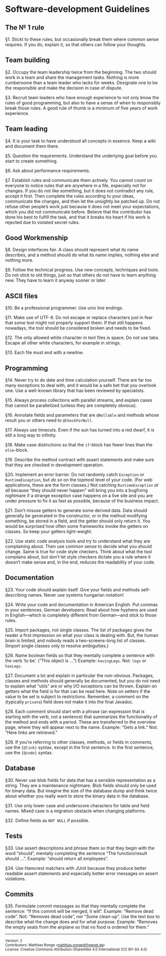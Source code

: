 Software-development Guidelines
===============================

The № 1 rule
------------

§1. Stickt to these rules, but occasionally break them where common sense requires. If you do, explain it, so that others can follow your thoughts.

Team building
-------------
§2. Occupy the team leadership twice from the beginning. The two should work in a team and share the management tasks. Nothing is more
cumbersome than a team leader who lacks for weeks. Designate one to be the responsible and make the decision in case of dispute.

§3. Recruit team leaders who have enough experience to not only know the rules of good programming, but also to have a sense of when to responsibly
break those rules. A good rule of thumb is a minimum of five years of work experience.

Team leading
------------

§4. It is your task to have understood all concepts in essence. Keep a wiki and document them there.

§5. Question the requirements. Understand the underlying goal before you start to create something.

§6. Ask about performance requirements.

§7. Establish rules and communicate them actively. You cannot count on everyone to notice rules that are anywhere in a file, especially not
for changes. If you do not like something, but it does not contradict any rule, accept it first. Then complete the rules according to your
ideas, communicate the changes, and then let the unsightly be patched up. Do not refuse other people’s work just because it does not meet
your expectations, which you did not communicate before. Believe that the contributor has done his best to fulfill the task, and that it
breaks his heart if his work is rejected due to violated secret rules.

Good Workmenship
----------------

§8. Design interfaces fair. A class should represent what its name describes, and a method should do what its name implies, nothing else and
nothing more.

§9. Follow the technical progress. Use new concepts, techniques and tools. Do not stick to old things, just so that others do not have to
learn anything new. They have to learn it anyway sooner or later.

ASCII files
-----------

§10. Be a professional programmer. Use unix line endings.

§11. Make use of UTF-8. Do not escape or replace characters just in fear that some tool might not properly support them. If that still
happens nowadays, the tool should be considered broken and needs to be fixed.

§12. The only allowed white character in text files is space. Do not use tabs. Escape all other white characters, for example in strings.

§13. Each file must end with a newline.

Programming
-----------

§14. Never try to do date and time calculation yourself. There are far too many exceptions to deal with, and it would be a safe bet that you
overlook one. Use a well-known library that has been reviewed by specialists.

§15. Always process collections with parallel streams, and explain cases that cannot be parallelized (unless they are completely obvious).

§16. Annotate fields and parameters that are `@Nullable` and methods whose result you or others need to `@CheckForNull`.

§17. Always use timeouts. Even if the sun has turned into a red dwarf, it is still a long way to infinity.

§18. Make case distinctions so that the `if`-block has fewer lines than the `else`-block.

§19. Describe the method contract with assert statements and make sure that they are checked in development operation.

§20. Implement an error barrier. Do not randomly catch `Exception` or `RuntimeException`, but *do so* on the topmost level of your code.
(For web applications, these are the form classes.) Not catching `RuntimeException` *at all* because “they should never happen” will bring
you into a bugfixing nightmare if a strange exception case happens on a live site and you are under pressure to fix it as fast as possible,
because of the business impact.

§21. Don’t misuse getters to generate some derived data. Data should generally be generated in the constructor, or in the method modifying
something, be stored in a field, and the getter should only return it. You would be surprised how often some frameworks invoke the getters
on classes. So keep your getters light-weight.

§22. Use static code analysis tools and try to understand what they are complaining about. Then use common sense to decide what you should 
change. Same is true for code style checkers. Think about what the tool complains about, but don’t let style checkers dictate you a rule
where it doesn’t make sense and, in the end, reduces the readability of your code.

Documentation
-------------

§23. Your code should explain itself. Give your fields and methods self-describing names. Never use systems hungarian notation!

§24. Write your code and documentation in American English. Put commas in your sentences. German developers: Read about how hyphens are used
in English—which is completely different from German—and stick to those rules.

§25. Import packages, not single classes. The list of packages gives the reader a first impression on what your class is dealing with. But,
the human brain is limited, and nobody reads a two-screens-long list of classes. (Import single classes only to resolve ambiguities.)

§26. Name boolean fields so that they mentally complete a sentence with the verb ‘to be’. (“This object is …”) Example: `havingLegs`. Not:
`legs` or `hasLegs`.

§27. Document a lot and explain in particular the non-obvious. Packages, classes and methods should generally be documented, but you do not
need to explain what “utils” are or why I/O exceptions can be thrown. Explain on getters what the field is for that can be read here. Note
on setters if the value to be set is subject to restrictions. Remember, a comment on the (typically `private`) field does not make it into
the final Javadoc.

§28. Each comment should start with a phrase (an expression that is starting with the verb, not a sentence) that summarizes the
functionality of the method and ends with a period. These are transferred to the overview page, where they will appear next to the name.
Example: “Gets a link.” Not: “Here links are retrieved.”

§29. If you’re referring to other classes, methods, or fields in comments, use the `{@link}` syntax, except in the first sentence. In the
first sentence, use the `{@code}` syntax.

Database
--------

§30. Never use blob fields for data that has a sensible representation as a string. They are a maintenance nightmare. Blob fields should
only be used for binary data. But imagine the size of the database dump and think twice about whether you really want to store the binary
data in the database.

§31. Use only lower case and underscore characters for table and field names. Mixed case is a migration obstacle when changing platforms.

§32. Define fields as `NOT NULL` if possible.

Tests
-----

§33. Use assert descriptions and phrase them so that they begin with the word “should”, mentally completing the sentence “The
function/result should …”. Example: “should return all employees”.

§34. Use Hamcrest matchers with JUnit because they produce better readable assert statements and especially better error messages on assert
violations.

Commits
-------

§35. Formulate commit messages so that they mentally complete the sentence: “If this commit will be merged, it will”. Example: “Remove dead
code”. Not: “Removes dead code”, nor “Some clean-up”. Use the text box to describe what the change does and for what purpose. Example:
“Removes the empty seats from the airplane so that no food is ordered for them.”

---
<small>Version: 2  
Contributors: Matthias Ronge ‹matthias.ronge@freenet.de›  
License: Creative Commons Attribution-ShareAlike 4.0 International (CC BY-SA 4.0)</small>
